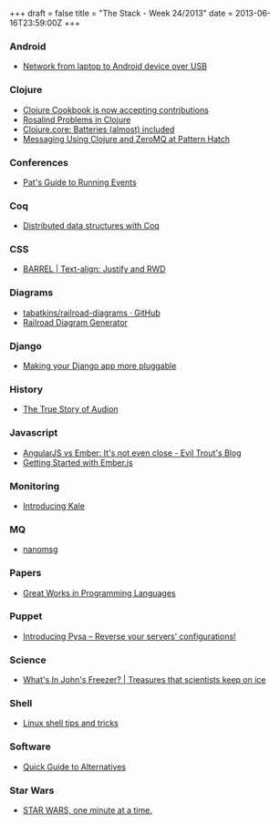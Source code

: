 +++
draft = false
title = "The Stack - Week 24/2013"
date = 2013-06-16T23:59:00Z
+++



### Android

 - [Network from laptop to Android device over USB][loscanetworkfromlaptoptoandroiddeviceoverusb]

[loscanetworkfromlaptoptoandroiddeviceoverusb]: http://losca.blogspot.de/2013/05/network-from-laptop-to-android-device.html


### Clojure

 - [Clojure Cookbook is now accepting contributions][clojurecookbookisnowacceptingcontributions]
 - [Rosalind Problems in Clojure][rosalindproblemsinclojure]
 - [Clojure.core: Batteries (almost) included][clojurecorebatteriesalmostincludedadambardandhismagicalblog]
 - [Messaging Using Clojure and ZeroMQ at Pattern Hatch][messagingusingclojureandzeromqatpatternhatch]

[clojurecookbookisnowacceptingcontributions]: https://news.ycombinator.com/item?id=5869058
[rosalindproblemsinclojure]: http://eigenhombre.com/2013/06/09/rosalind-problems-in-clojure/
[clojurecorebatteriesalmostincludedadambardandhismagicalblog]: http://adambard.com/blog/clojure-batteries-included/
[messagingusingclojureandzeromqatpatternhatch]: http://patternhatch.com/2013/06/12/messaging-using-clojure-and-zeromq/


### Conferences

 - [Pat's Guide to Running Events][patsguidetorunningeventsfreelancinggods]

[patsguidetorunningeventsfreelancinggods]: http://freelancing-gods.com/posts/pats_guide_to_running_events


### Coq

 - [Distributed data structures with Coq][distributeddatastructureswithcoq]

[distributeddatastructureswithcoq]: https://news.ycombinator.com/item?id=5869317


### CSS

 - [BARREL | Text-align: Justify and RWD][barreltextalignjustifyandrwd]

[barreltextalignjustifyandrwd]: http://www.barrelny.com/blog/text-align-justify-and-rwd/


### Diagrams

 - [tabatkins/railroad-diagrams · GitHub][tabatkinsrailroaddiagramsgithub]
 - [Railroad Diagram Generator][railroaddiagramgenerator]

[tabatkinsrailroaddiagramsgithub]: https://github.com/tabatkins/railroad-diagrams
[railroaddiagramgenerator]: http://www.xanthir.com/etc/railroad-diagrams/generator.html


### Django

 - [Making your Django app more pluggable][makingyourdjangoappmorepluggable]

[makingyourdjangoappmorepluggable]: http://www.caktusgroup.com/blog/2013/06/12/making-your-django-app-more-pluggable/


### History

 - [The True Story of Audion][panicextrasthetruestoryofaudion]

[panicextrasthetruestoryofaudion]: http://panic.com/extras/audionstory/


### Javascript

 - [AngularJS vs Ember: It's not even close - Evil Trout's Blog][angularjsvsemberitsnotevencloseeviltroutsblog]
 - [Getting Started with Ember.js][gettingstartedwithemberjsbalancedblog]

[angularjsvsemberitsnotevencloseeviltroutsblog]: http://eviltrout.com/2013/06/15/ember-vs-angular-its-not-even-close.html
[gettingstartedwithemberjsbalancedblog]: http://blog.balancedpayments.com/getting-started-with-ember.js/


### Monitoring

 - [Introducing Kale][introducingkalecodeascraft]

[introducingkalecodeascraft]: http://codeascraft.com/2013/06/11/introducing-kale/


### MQ

 - [nanomsg][nanomsg]

[nanomsg]: http://nanomsg.org/


### Papers

 - [Great Works in Programming Languages][greatworksinprogramminglanguages]

[greatworksinprogramminglanguages]: https://news.ycombinator.com/item?id=5872043


### Puppet

 - [Introducing Pysa – Reverse your servers’ configurations!][introducingpysareverseyourserversconfigurationsmadeiracloud]

[introducingpysareverseyourserversconfigurationsmadeiracloud]: http://www.madeiracloud.com/blog/introducing-pysa-reverse-your-servers-configurations


### Science

 - [What's In John's Freezer? | Treasures that scientists keep on ice][whatsinjohnsfreezertreasuresthatscientistskeeponice]

[whatsinjohnsfreezertreasuresthatscientistskeeponice]: http://whatsinjohnsfreezer.com/


### Shell

 - [Linux shell tips and tricks][linuxshelltipsandtrickstechbar]

[linuxshelltipsandtrickstechbar]: http://www.techbar.me/linux-shell-tips/


### Software

 - [Quick Guide to Alternatives][quickguidetoalternatives]

[quickguidetoalternatives]: https://alternatives.tacticaltech.org/


### Star Wars

 - [STAR WARS, one minute at a time.][starwarsminutestarwarsoneminuteatatime]

[starwarsminutestarwarsoneminuteatatime]: http://www.starwarsminute.com/